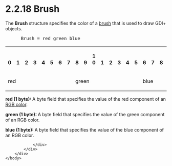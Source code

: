 <html dir="LTR" xmlns:mshelp="http://msdn.microsoft.com/mshelp" xmlns:ddue="http://ddue.schemas.microsoft.com/authoring/2003/5" xmlns:xlink="http://www.w3.org/1999/xlink" xmlns:tool="http://www.microsoft.com/tooltip">
    <head>
        <meta http-equiv="Content-Type" content="text/html; CHARSET=utf-8"></meta>
        <meta name="save" content="history"></meta>
        <title>2.2.18 Brush</title>
        <xml>
            <mshelp:toctitle title="2.2.18 Brush"></mshelp:toctitle>
            <mshelp:rltitle title="[MS-RGDI]: Brush"></mshelp:rltitle>
            <mshelp:keyword index="A" term="d39190c6-1daa-4c4c-a641-685816e751a4"></mshelp:keyword>
            <mshelp:attr name="DCSext.ContentType" value="open specification"></mshelp:attr>
            <mshelp:attr name="AssetID" value="d39190c6-1daa-4c4c-a641-685816e751a4"></mshelp:attr>
            <mshelp:attr name="TopicType" value="kbRef"></mshelp:attr>
            <mshelp:attr name="DCSext.Title" value="[MS-RGDI]: Brush" />
        </xml>
    </head>
    <body>
        <div id="header">
            <h1 class="heading">2.2.18 Brush</h1>
        </div>
        <div id="mainSection">
            <div id="mainBody">
                <div id="allHistory" class="saveHistory"></div>
                <div id="sectionSection0" class="section" name="collapseableSection">
                    

<p>The <b>Brush</b> structure specifies the color of a <a href="557e6223-9107-4be3-9f7c-b83beb5d16fc.html#gt_651044e0-b864-4fdb-aba6-f4cd25b0b3c8">brush</a> that is used to draw
GDI+ objects.</p>

<dl>
<dd>
<div><pre> Brush = red green blue
</pre></div>
</dd></dl>

<table>
 <tr>
  <th><p><br>0</p></th>
  <th><p><br>1</p></th>
  <th><p><br>2</p></th>
  <th><p><br>3</p></th>
  <th><p><br>4</p></th>
  <th><p><br>5</p></th>
  <th><p><br>6</p></th>
  <th><p><br>7</p></th>
  <th><p><br>8</p></th>
  <th><p><br>9</p></th>
  <th><p>1<br>0</p></th>
  <th><p><br>1</p></th>
  <th><p><br>2</p></th>
  <th><p><br>3</p></th>
  <th><p><br>4</p></th>
  <th><p><br>5</p></th>
  <th><p><br>6</p></th>
  <th><p><br>7</p></th>
  <th><p><br>8</p></th>
  <th><p><br>9</p></th>
  <th><p>2<br>0</p></th>
  <th><p><br>1</p></th>
  <th><p><br>2</p></th>
  <th><p><br>3</p></th>
  <th><p><br>4</p></th>
  <th><p><br>5</p></th>
  <th><p><br>6</p></th>
  <th><p><br>7</p></th>
  <th><p><br>8</p></th>
  <th><p><br>9</p></th>
  <th><p>3<br>0</p></th>
  <th><p><br>1</p></th>
 </tr>
 <tr>
  <td colspan="8">
  <p>red</p>
  </td>
  <td colspan="8">
  <p>green</p>
  </td>
  <td colspan="8">
  <p>blue</p>
  </td>
  
 </tr>
</table>

<p><b>red (1 byte): </b>A byte field that specifies the
value of the red component of an <a href="557e6223-9107-4be3-9f7c-b83beb5d16fc.html#gt_51fbe19c-b5bf-4477-a1dc-76bf6f3ed4d1">RGB color</a>.</p>

<p><b>green (1 byte): </b>A byte field that specifies the
value of the green component of an RGB color.</p>

<p><b>blue (1 byte): </b>A byte field that specifies the
value of the blue component of an RGB color.</p>


                </div>
            </div>
        </div>
    </body>
</html>
